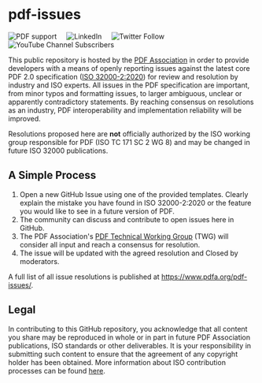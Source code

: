 # pdf-issues

![PDF support](https://img.shields.io/badge/PDF-2.0-blue)
&nbsp;&nbsp;&nbsp;
![LinkedIn](https://img.shields.io/static/v1?style=social&label=LinkedIn&logo=linkedin&message=PDF-Association)
&nbsp;&nbsp;&nbsp;
![Twitter Follow](https://img.shields.io/twitter/follow/PDFAssociation?style=social)
&nbsp;&nbsp;&nbsp;
![YouTube Channel Subscribers](https://img.shields.io/youtube/channel/subscribers/UCJL_M0VH2lm65gvGVarUTKQ?style=social)

This public repository is hosted by the [PDF Association](https://www.pdfa.org) in order to provide developers with a means of openly reporting issues against the latest core PDF 2.0 specification ([ISO 32000-2:2020](https://www.iso.org/standard/75839.html)) for review and resolution by industry and ISO experts. All issues in the PDF specification are important, from minor typos and formatting issues, to larger ambiguous, unclear or apparently contradictory statements. By reaching consensus on resolutions as an industry, PDF interoperability and implementation reliability will be improved.

Resolutions proposed here are **not** officially authorized by the ISO working group responsible for PDF (ISO TC 171 SC 2 WG 8) and may be changed in future ISO 32000 publications.

## A Simple Process
1. Open a new GitHub Issue using one of the provided templates. Clearly explain the mistake you have found in ISO 32000-2:2020 or the feature you would like to see in a future version of PDF.
2. The community can discuss and contribute to open issues here in GitHub.
3. The PDF Association's [PDF Technical Working Group](https://www.pdfa.org/community/pdf-technical-working-group/) (TWG) will consider all input and reach a consensus for resolution.
4. The issue will be updated with the agreed resolution and Closed by moderators.

A full list of all issue resolutions is published at https://www.pdfa.org/pdf-issues/.

## Legal
In contributing to this GitHub repository, you acknowledge that all content you share may be reproduced in whole or in part in future PDF Association publications, ISO standards or other deliverables. It is your responsibility in submitting such content to ensure that the agreement of any copyright holder has been obtained. More information about ISO contribution processes can be found [here](https://www.iso.org/publication/PUB100037.html).
